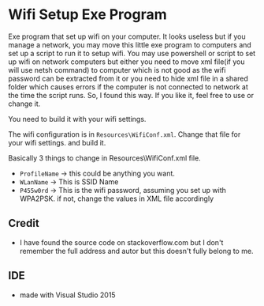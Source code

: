 # Wifi Setup Exe Program

Exe program that set up wifi on your computer. It looks useless but if you manage a network, you may move this little exe program to computers and set up a script to run it to setup wifi.
You may use powershell or script to set up wifi on network computers but either you need to move xml file(if you will use netsh command) to computer which is not good as the wifi password can be extracted from it or you need to hide xml file in a shared folder which causes errors if the computer is not connected to network at the time the script runs.
So, I found this way. If you like it, feel free to use or change it.

You need to build it with your wifi settings.

The wifi configuration is in `Resources\WifiConf.xml`. Change that file for your wifi settings. and build it.

Basically 3 things to change in Resources\WifiConf.xml file.

* `ProfileName` -> this could be anything you want. 
* `WLanName` -> This is SSID Name
* `P455w0rd` -> This is the wifi password, assuming you set up with WPA2PSK. if not, change the values in XML file accordingly


## Credit
* I have found the source code on stackoverflow.com but I don't remember the full address and autor but this doesn't fully belong to me.

## IDE
* made with Visual Studio 2015